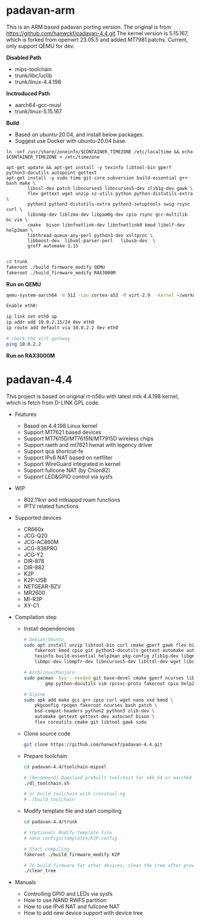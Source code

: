 # padavan-arm

This is an ARM based padavan porting version. The original is from https://github.com/hanwckf/padavan-4.4.git
The kernel version is 5.15.167, which is forked from openwrt 23.05.5 and added MT7981 patchs. 
Current, only support QEMU for dev.

__Disabled Path__

- mips-toolchain
- trunk/libc/uclib
- trunk/linux-4.4.198

__Inctroduced Path__

- aarch64-gcc-musl
- trunk/linux-5.15.167

__Build__

* Based on ubuntu-20.04, and install below packages.
* Suggest use Docker with ubuntu-20.04 base.

```
ln -snf /usr/share/zoneinfo/$CONTAINER_TIMEZONE /etc/localtime && echo $CONTAINER_TIMEZONE > /etc/timezone

apt-get update && apt-get install -y texinfo libtool-bin gperf python3-docutils autopoint gettext
apt-get install -y sudo time git-core subversion build-essential g++ bash make \
        libssl-dev patch libncurses5 libncurses5-dev zlib1g-dev gawk \
        flex gettext wget unzip xz-utils python python-distutils-extra \
        python3 python3-distutils-extra python3-setuptools swig rsync curl \
        libsnmp-dev liblzma-dev libpam0g-dev cpio rsync gcc-multilib bc vim \
        cmake  bison libnfnetlink-dev libnfnetlink0 kmod libelf-dev help2man \
        libthread-queue-any-perl python3-dev xsltproc \
        libboost-dev  libxml-parser-perl   libusb-dev  \
        groff automake-1.15

```


``` bash

cd trunk
fakeroot ./build_firmware_modify QEMU
fakeroot ./build_firmware_modify RAX3000M

```


__Run on QEMU__

``` bash
qemu-system-aarch64 -m 512 -cpu cortex-a53 -M virt-2.9  -kernel ~/workdir/Image.gz  -D qemu_a53.log -nographic -initrd ~/workdir/ramdisk -append "root=/dev/ram0" -device virtio-net-pci,netdev=net0 -netdev user,id=net0,hostfwd=tcp:127.0.0.1:8800-10.0.2.15:80

Enable eth0:

ip link set eth0 up
ip addr add 10.0.2.15/24 dev eth0
ip route add default via 10.0.2.2 dev eth0

# check the virt gateway
ping 10.0.2.2

```


__Run on RAX3000M__





# padavan-4.4 #

This project is based on original rt-n56u with latest mtk 4.4.198 kernel, which is fetch from D-LINK GPL code.

- Features
  - Based on 4.4.198 Linux kernel
  - Support MT7621 based devices
  - Support MT7615D/MT7615N/MT7915D wireless chips
  - Support raeth and mt7621 hwnat with legency driver
  - Support qca shortcut-fe
  - Support IPv6 NAT based on netfilter
  - Support WireGuard integrated in kernel
  - Support fullcone NAT (by Chion82)
  - Support LED&GPIO control via sysfs

- WIP
  - 802.11kvr and mtkiappd roam functions
  - IPTV related functions

- Supported devices
  - CR660x
  - JCG-Q20
  - JCG-AC860M
  - JCG-836PRO
  - JCG-Y2
  - DIR-878
  - DIR-882
  - K2P
  - K2P-USB
  - NETGEAR-BZV
  - MR2600
  - MI-R3P
  - XY-C1

- Compilation step
  - Install dependencies
    ```sh
    # Debian/Ubuntu
    sudo apt install unzip libtool-bin curl cmake gperf gawk flex bison nano xxd \
        fakeroot kmod cpio git python3-docutils gettext automake autopoint \
        texinfo build-essential help2man pkg-config zlib1g-dev libgmp3-dev \
        libmpc-dev libmpfr-dev libncurses5-dev libltdl-dev wget libc-dev-bin

    # Archlinux/Manjaro
    sudo pacman -Syu --needed git base-devel cmake gperf ncurses libmpc \
            gmp python-docutils vim rpcsvc-proto fakeroot cpio help2man

    # Alpine
    sudo apk add make gcc g++ cpio curl wget nano xxd kmod \
        pkgconfig rpcgen fakeroot ncurses bash patch \
        bsd-compat-headers python2 python3 zlib-dev \
        automake gettext gettext-dev autoconf bison \
        flex coreutils cmake git libtool gawk sudo
    ```
  - Clone source code
    ```sh
    git clone https://github.com/hanwckf/padavan-4.4.git
    ```
  - Prepare toolchain
    ```sh
    cd padavan-4.4/toolchain-mipsel

    # (Recommend) Download prebuilt toolchain for x86_64 or aarch64 host
    ./dl_toolchain.sh

    # or build toolchain with crosstool-ng
    # ./build_toolchain
    ```
  - Modify template file and start compiling
    ```sh
    cd padavan-4.4/trunk

    # (Optional) Modify template file
    # nano configs/templates/K2P.config

    # Start compiling
    fakeroot ./build_firmware_modify K2P

    # To build firmware for other devices, clean the tree after previous build
    ./clear_tree
    ```

- Manuals
  - Controlling GPIO and LEDs via sysfs
  - How to use NAND RWFS partition
  - How to use IPv6 NAT and fullcone NAT
  - How to add new device support with device tree
